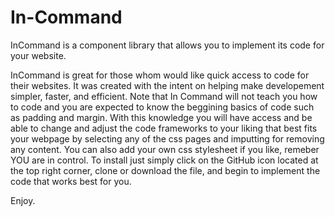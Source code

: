 # In-Command
InCommand is a component library that allows you to implement its code for your website.

InCommand is great for those whom would like quick access to code for their websites. It was created with the intent on helping make developement simpler, faster, and efficient. Note that In Command will not teach you how to code and you are expected to know the beggining basics of code such as padding and margin. With this knowledge you will have access and be able to change and adjust the code frameworks to your liking that best fits your webpage by selecting any of the css pages and imputting for removing any content. You can also add your own css stylesheet if you like, remeber YOU are in control. To install just simply click on the GitHub icon located at the top right corner, clone or download the file, and begin to implement the code that works best for you.

Enjoy.
